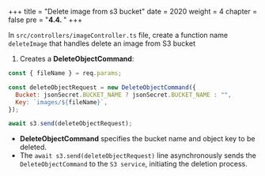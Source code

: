 +++
title = "Delete image from s3 bucket"
date = 2020
weight = 4
chapter = false
pre = "<b>4.4. </b>"
+++

In `src/controllers/imageController.ts` file, create a function name `deleteImage` that handles delete an image from S3 bucket

1. Creates a **DeleteObjectCommand**:

```js
const { fileName } = req.params;

const deleteObjectRequest = new DeleteObjectCommand({
  Bucket: jsonSecret.BUCKET_NAME ? jsonSecret.BUCKET_NAME : "",
  Key: `images/${fileName}`,
});

await s3.send(deleteObjectRequest);
```

- **DeleteObjectCommand** specifies the bucket name and object key to be deleted.
- The `await s3.send(deleteObjectRequest)` line asynchronously sends the `DeleteObjectCommand` to the `S3 service`, initiating the deletion process.

